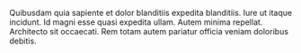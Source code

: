 Quibusdam quia sapiente et dolor blanditiis expedita blanditiis. Iure ut itaque incidunt. Id magni esse quasi expedita ullam. Autem minima repellat. Architecto sit occaecati. Rem totam autem pariatur officia veniam doloribus debitis.